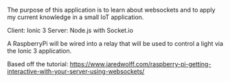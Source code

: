 The purpose of this application is to learn about websockets and to apply my current knowledge in a small IoT application.

Client: Ionic 3
Server: Node.js with Socket.io

A RaspberryPi will be wired into a relay that will be used to control a light via the Ionic 3 application.

Based off the tutorial: https://www.jaredwolff.com/raspberry-pi-getting-interactive-with-your-server-using-websockets/
